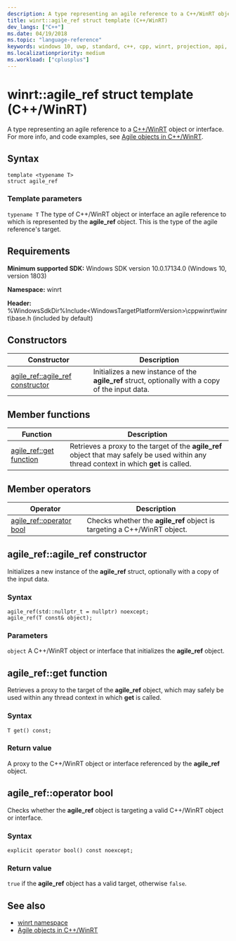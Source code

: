 ```yaml
---
description: A type representing an agile reference to a C++/WinRT object or interface.
title: winrt::agile_ref struct template (C++/WinRT)
dev_langs: ["C++"]
ms.date: 04/19/2018
ms.topic: "language-reference"
keywords: windows 10, uwp, standard, c++, cpp, winrt, projection, api, reference, agile
ms.localizationpriority: medium
ms.workload: ["cplusplus"]
---
```


# winrt::agile_ref struct template (C++/WinRT)
A type representing an agile reference to a [C++/WinRT](/windows/uwp/cpp-and-winrt-apis/intro-to-using-cpp-with-winrt) object or interface. For more info, and code examples, see [Agile objects in C++/WinRT](/windows/uwp/cpp-and-winrt-apis/agile-objects).

## Syntax
```cppwinrt
template <typename T>
struct agile_ref
```

### Template parameters
`typename T`
The type of C++/WinRT object or interface an agile reference to which is represented by the **agile_ref** object. This is the type of the agile reference's target.

## Requirements
**Minimum supported SDK:** Windows SDK version 10.0.17134.0 (Windows 10, version 1803)

**Namespace:** winrt

**Header:** %WindowsSdkDir%Include\<WindowsTargetPlatformVersion>\cppwinrt\winrt\base.h (included by default)

## Constructors
|Constructor|Description|
|------------|-----------------|
|[agile_ref::agile_ref constructor](#agile_refagile_ref-constructor)|Initializes a new instance of the **agile_ref** struct, optionally with a copy of the input data.|

## Member functions
|Function|Description|
|------------|-----------------|
|[agile_ref::get function](#agile_refget-function)|Retrieves a proxy to the target of the **agile_ref** object that may safely be used within any thread context in which **get** is called.|

## Member operators
|Operator|Description|
|------------|-----------------|
|[agile_ref::operator bool](#agile_refoperator-bool)|Checks whether the **agile_ref** object is targeting a C++/WinRT object.|

## agile_ref::agile_ref constructor
Initializes a new instance of the **agile_ref** struct, optionally with a copy of the input data.

### Syntax
```cppwinrt
agile_ref(std::nullptr_t = nullptr) noexcept;
agile_ref(T const& object);
```

### Parameters
`object`
A C++/WinRT object or interface that initializes the **agile_ref** object.

## agile_ref::get function
Retrieves a proxy to the target of the **agile_ref** object, which may safely be used within any thread context in which **get** is called.

### Syntax
```cppwinrt
T get() const;
```

### Return value 
A proxy to the C++/WinRT object or interface referenced by the **agile_ref** object.

## agile_ref::operator bool
Checks whether the **agile_ref** object is targeting a valid C++/WinRT object or interface.

### Syntax
```cppwinrt
explicit operator bool() const noexcept;
```

### Return value
`true` if the **agile_ref** object has a valid target, otherwise `false`.

## See also 
* [winrt namespace](winrt.md)
* [Agile objects in C++/WinRT](/windows/uwp/cpp-and-winrt-apis/agile-objects)
